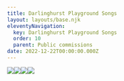 ```yaml
---
title: Darlinghurst Playground Songs
layout: layouts/base.njk
eleventyNavigation:
  key: Darlinghurst Playground Songs
  order: 10
  parent: Public commissions
date: 2022-12-22T00:00:00.000Z
---
```

![](https://s3.eu-west-1.amazonaws.com/jessicaakerman.com/image-asset.jpeg/img.jpg)![](https://s3.eu-west-1.amazonaws.com/jessicaakerman.com/Broadside+B.jpg)![](https://s3.eu-west-1.amazonaws.com/jessicaakerman.com/Broadside+A.jpg)![](https://s3.eu-west-1.amazonaws.com/jessicaakerman.com/DarlinghurstPlaygroundSongs(OnTheLine)_42.0x29.7_DigitalPrintFromCharcoalAndInkDrawings.jpg)

